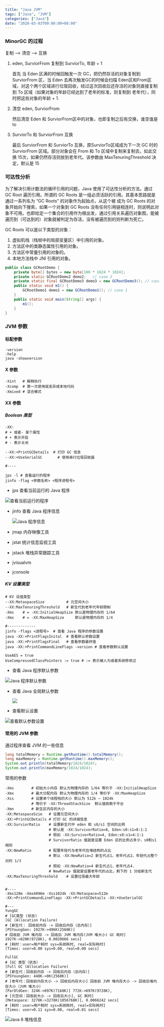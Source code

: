 ```yaml
---
title: "Java JVM"
tags: ["Java", "JVM"]
categories: ["Java"]
date: "2020-03-03T09:00:00+08:00"
---
```


### MinorGC 的过程 

复制 --> 清空 --> 互换

1. eden, SurviorFrom 复制到 SurviorTo, 年龄 + 1

   首先 当 Eden 区满的时候回触发一次 GC，把仍然存活的对象复制到 SurviorFrom 区，当 Eden 去再次触发GC的时候会扫描 Eden区和From区域，对这个两个区域进行垃圾回收，经过这次回收后还存活的对象则直接复制到 To 区域（如果对象的年龄已经达到了老年的标准，则复制到 老年代），同时把这些对象的年龄 + 1.

2. 清空 eden, SurviorFrom

   然后清空 Eden 和 SurviorFrom区中的对象，也即复制之后有交换，谁空谁是to

3. SurviorTo 和 SurviorFrom 互换

   最后 SurviorFrom 和 SurviorTo 互换，原SurviorTo区域成为下一次 GC 时的 SurviorFrom 区域。部分对象会在 From 和 To 区域中复制来复制去，如此交换 15次，如果仍然存活则放到老年代。该参数由 MaxTenuringThreshold 决定，默认是 15



### 可达性分析

为了解决引用计数法的循环引用的问题，Java 使用了可达性分析的方法。通过 GC Root 遍历引用。所谓的 GC Roots 是一组必须活跃的引用。其基本思路就是通过一系列名为 “GC Roots” 的对象作为起始点，从这个被 成为 GC Roots 的对象开始向下搜索，如果一个对象到 GC Roots 没有任何引用链相连时，则说明此对象不可用。也即给定一个集合的引用作为根出发，通过引用关系遍历对象图，能被遍历到（可达到的）对象就被判定为存活，没有被遍历到的则判断为死亡。

GC Roots 可以是以下类型的对象：

1. 虚拟机栈（栈帧中的局部变量区）中引用的对象。
2. 方法区中的类静态属性引用的对象。
3. 方法区中常量引用的对象的。
4. 本地方法栈中 JNI 引用的对象。

```java
public class GCRootDemo {
    private byte[] bytes = new byte[100 * 1024 * 1024];
    private static GCRootDemo2 demo2;	// case 2
    private static final GCRootDemo3 demo3 = new GCRootDemo3(); // case 3
   	public static void m1() {
        GCRootDemo1 demo1 = new GCRootDemo1(); // case 1
    }
    public static void main(String[] args) {
        m1();
    }
}
```



### JVM 参数

#### 标配参数

```shell
-version
-help
java -showversion
```

#### X 参数

```shell
-Xint	# 解释执行
-Xcomp	# 第一次使用就变异成本地代码
-Xmixed	# 混合模式
```

####  XX 参数

##### Boolean 类型

```shell
-XX: 
# + 或者- 某个属性
# + 表示开启
# - 表示关闭

--XX:+PrintGCDetails  # 打印 GC 信息
--XX:+UseSerialGC		# 使用串行垃圾回收器

#----

jps -l # 查看运行的程序
jinfo -flag <参数名称> <程序进程号>
```

+ jps 查看当前运行的 Java 程序

![查看当前运行的程序](https://i.loli.net/2019/06/15/5d04338a4778c90439.png)

+ jinfo 查看 Java 程序信息

  ![Java 程序信息](https://i.loli.net/2019/06/15/5d0435fa5cb0a15680.png)
  
+ jmap 内存映像工具

+ jstat 统计信息监视工具

+ jstack 堆栈异常跟踪工具

+ jvisualvm

+ jconsole

  
  
  

##### KV 设置类型

```shell
# KV 设值类型
--XX:MetaspaceSize			# 元空间大小
--XX:MaxTenuringThreshold	# 新生代到老年代年龄限制
-Xms	# = -XX:InitialHeapSize	默认是物理内存的 1/64
-Xmx	# = -XX:MaxHeapSize		默认是物理内存的 1/4

#-------------
jinfo -flags <进程号>	# 查看 Java 程序的参数设置
java -XX:+PrintFlagsInital  # 查看默认参数设置
java -XX:+PrintFlagsFinal	# 查看参数最终值
java -XX:+PrintCommandLineFlags -version # 查看参数默认设置

UseAES = true
UseCompressedClassPointers := true # := 表示被人为或者系统修改过

```

+ 查看 Java 程序默认参数

![Java 程序默认参数](https://i.loli.net/2019/06/15/5d0436cbe460468773.png)

+ 查看 Java 全局默认参数

  ![](https://i.loli.net/2019/06/15/5d043868a0b9f71065.png)

+ 查看默认设置

![查看默认参数设置](https://i.loli.net/2019/06/15/5d043bb91ce8e64159.png)

#### 常用的 JVM 参数

通过程序查看 JVM 的一些信息

```java
long totalMemory = Runtime.getRuntime().totalMemory();
long maxMemory = Runtime.getRuntime().maxMemory();
System.out.println(totalMemory/1024/1024);
System.out.println(maxMemory/1024/1024);
```

常用的参数

```shell
-Xms		# 初始大小内存 默认为物理内存的 1/64 等价于 -XX:InitialHeapSize
-Xmx		# 最大分配内存 默认为物理内存的 1/4 等价于 -XX:MaxHeapSize
-Xss		# 设置单个线程栈的大小 默认为 512k ~ 1024k 
			# 等价于 -XX:ThreadStackSize  默认值依赖于平台
-Xmn		# 新生区内存的大小
-XX:MetaspaceSzie	# 设置元空间大小
-XX:+PrintGCDetails	# 打印 GC 的详细信息
-XX:SurviorRatio	# 设置新生代中 eden 和 s0/s1 空间的比例
					# 默认是 -XX:SurvivorRatio=8, Eden:s0:s1=8:1:1
					# 假如 -XX:SurvivorRatio=4, Eden:s0:s1=4:1:1
					# SurvivorRatio 值就是设置 Eden 区的比例占多少，s0和s1 相同
-XX:NewRatio		# 配置年轻代与老年代在堆结构的占比
					# 默认 -XX:NewRatio=2 新生代占1，老年代占2，年轻代占整个对的 1/3
					# 假如 -XX:NewRatio=4 新生代占1，老年代占4.
					# NewRatio 值就是设置老年代的占比，剩下的 1 分给新生代
-XX:MaxTenuringThreshold	# 设置垃圾最大年龄


#----
-Xms128m -Xmx4096m -Xss1024k -XX:Metaspace=512m 
-XX:+PrintCommandLineFlags -XX:+PrintGCDetails -XX:+UseSerialGC

#---
YungGC
# [GC类型 (状态)   		
[GC (Allocation Failure) 
# [新生代： 回收前内存 -> 回收后内存（总内存）]
[PSYoungGen: 1927K->496K(2560K)] 
# 回收前 JVM 堆内存 -> 回收后 JVM 堆内存(JVM 堆大小) GC 耗时]
1927K->820K(9728K), 0.0020666 secs] 
# [耗时：user=用户耗时 sys=系统耗时, real=实际耗时]
[Times: user=0.00 sys=0.00, real=0.00 secs] 

FullGC
# [GC 类型（状态） , 
[Full GC (Allocation Failure) 
# [新生代：回收前内存 -> 回收后内存（总内存）]
[PSYoungGen: 448K->0K(2560K)] 
# [老年代：回收前内存大小 -> 回收后内存大小] 回收前 JVM 堆内存大小 -> 回收后堆内存大小（JVM 堆大小）
[ParOldGen: 324K->697K(7168K)] 772K->697K(9728K), 
# [元空间：回收前大小 -> 回收后大小], GC 耗时]
[Metaspace: 3278K->3278K(1056768K)], 0.0066242 secs] 
# [耗时：user=用户耗时 sys=系统耗时, real=实际耗时]
[Times: user=0.11 sys=0.00, real=0.01 secs] 

```

![Java 8 堆栈信息](https://i.loli.net/2019/06/15/5d044275bff1c67699.png)


